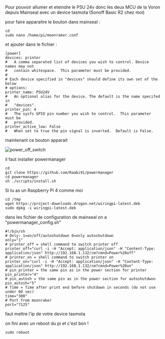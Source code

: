 Pour pouvoir allumer et eteindre le PSU 24v donc les deux MCU de la Voron depuis Mainseal avec un device tasmota (Sonoff Basic R2 chez moi)

pour faire apparaitre le bouton dans mainseal :
```
cd
sudo nano /home/pi/moonraker.conf
```
et ajouter dans le fichier :
```
[power]
devices: printer
#   A comma separated list of devices you wish to control. Device names may not
#   contain whitespace.  This parameter must be provided.
#
# Each device specified in "devices" should define its own set of the below
# options:
printer_name: PSU24V
#   An optional alias for the device. The default is the name specifed in
#   "devices".
printer_pin: 4
#   The sysfs GPIO pin number you wish to control.  This parameter must be
#   provided.
printer_active_low: False
#   When set to true the pin signal is inverted.  Default is False.
```

maintenant ce bouton apparait

![power_off_switch](https://github.com/elpopo-eng/VoronFrenchUsers/blob/main/Tuto/tasmota/psu24v.png)

il faut installer powermanager
```
cd
git clone https://github.com/Raabi91/powermanager
cd powermanager
sh ./scripts/install.sh
```

Si tu as un Raspberry Pi 4 comme moi

```
cd /tmp
wget https://project-downloads.drogon.net/wiringpi-latest.deb
sudo dpkg -i wiringpi-latest.deb
```

dans les fichier de configuration de mainseal on a "powermanager_config.sh"

```
#!/bin/sh
# Only: 1=on/off/autoshutdown 0=only autoshutdown
only="1"
# printer_off = shell command to switch printer off
printer_off="curl -i -H "Accept: application/json" -H "Content-Type: application/json" http://192.168.1.132/cm?cmnd=Power%20off"
# printer_on = shell command to switch printer on
printer_on="curl -i -H "Accept: application/json" -H "Content-Type: application/json" http://192.168.1.132/cm?cmnd=Power%20on"
# pin_printer = the same pin as in the power section for printer
pin_printer="4"
# pin_autosh = the same pin as in the power section for autoshutdwon
pin_autosh="5"
# Time = Time after print end before shutdown in seconds (do not use under 60 sec)
time="300"
# Port from moonraker
port="7125"
```
faut mettre l'ip de votre device tasmota

on fini avec un reboot du pi et c'est bon !
```
sudo reboot
````
